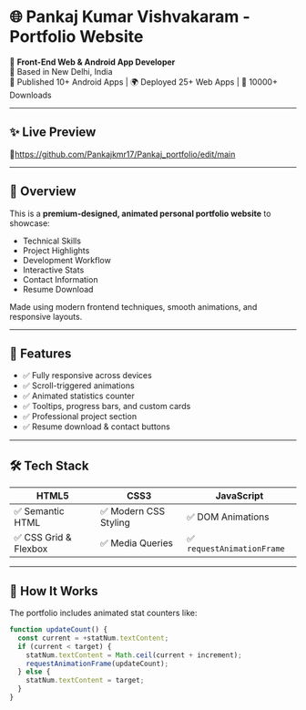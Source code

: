 # 🌐 Pankaj Kumar Vishvakaram - Portfolio Website

🎯 **Front-End Web & Android App Developer**  
📍 Based in New Delhi, India  
📱 Published 10+ Android Apps | 🌍 Deployed 25+ Web Apps | 🚀 10000+ Downloads

---

## ✨ Live Preview

🔗https://github.com/Pankajkmr17/Pankaj_portfolio/edit/main


---

## 📌 Overview

This is a **premium-designed, animated personal portfolio website** to showcase:

- Technical Skills
- Project Highlights
- Development Workflow
- Interactive Stats
- Contact Information
- Resume Download

Made using modern frontend techniques, smooth animations, and responsive layouts.

---

## 🚀 Features

- ✅ Fully responsive across devices
- ✅ Scroll-triggered animations
- ✅ Animated statistics counter
- ✅ Tooltips, progress bars, and custom cards
- ✅ Professional project section
- ✅ Resume download & contact buttons

---

## 🛠️ Tech Stack

| HTML5 | CSS3 | JavaScript |
|-------|------|------------|
| ✅ Semantic HTML | ✅ Modern CSS Styling | ✅ DOM Animations |
| ✅ CSS Grid & Flexbox | ✅ Media Queries | ✅ `requestAnimationFrame` |

---

## 🧠 How It Works

The portfolio includes animated stat counters like:

```js
function updateCount() {
  const current = +statNum.textContent;
  if (current < target) {
    statNum.textContent = Math.ceil(current + increment);
    requestAnimationFrame(updateCount);
  } else {
    statNum.textContent = target;
  }
}
